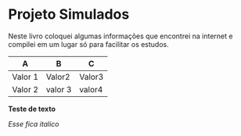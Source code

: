 # Projeto Simulados

Neste livro coloquei algumas informações que encontrei na internet e compilei em um lugar só para facilitar os estudos.


| A              | B       | C      |
|----------------|---------|--------|
| Valor 1        | Valor2  | Valor3 |
| Valor 2        | valor 3 | valor4 |

**Teste de texto**

*Esse fica italico*


